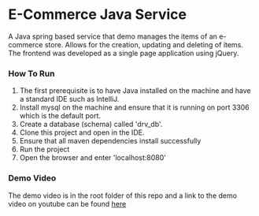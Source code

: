 # E-Commerce Java Service
A Java spring based service that demo manages the items of an e-commerce store. Allows for the creation, updating and deleting of items. The frontend was developed as a single page application using jQuery.

### How To Run
1. The first prerequisite is to have Java installed on the machine and have a standard IDE such as IntelliJ. 
2. Install mysql on the machine and ensure that it is running on port 3306 which is the default port.
3. Create a database (schema) called 'drv_db'.
4. Clone this project and open in the IDE.
5. Ensure that all maven dependencies install successfully
6. Run the project
7. Open the browser and enter 'localhost:8080' 

### Demo Video
The demo video is in the root folder of this repo and a link to the demo video on youtube can be found [here](https://youtu.be/rr2k2GZa-ko)</a>


